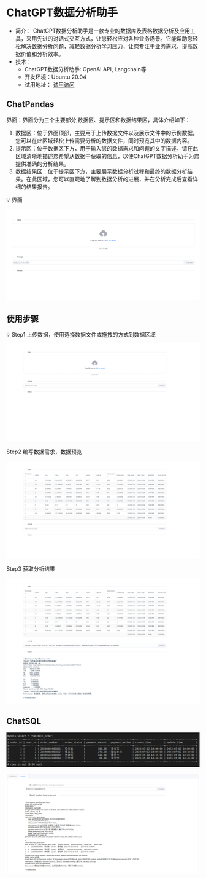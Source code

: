 

# ChatGPT数据分析助手

- 简介：
       ChatGPT数据分析助手是一款专业的数据库及表格数据分析及应用工具，采用先进的对话式交互方式，让您轻松应对各种业务场景。它能帮助您轻松解决数据分析问题，减轻数据分析学习压力，让您专注于业务需求，提高数据价值和分析效率。
- 技术：
   - ChatGPT数据分析助手:  OpenAI API, Langchain等
   - 开发环境：Ubuntu 20.04
   - 试用地址： [试用访问](https://cd.aib.lol/)

## ChatPandas

界面：界面分为三个主要部分,数据区、提示区和数据结果区，具体介绍如下：

1. 数据区：位于界面顶部，主要用于上传数据文件以及展示文件中的示例数据。您可以在此区域轻松上传需要分析的数据文件，同时预览其中的数据内容。
2. 提示区：位于数据区下方，用于输入您的数据需求和问题的文字描述。请在此区域清晰地描述您希望从数据中获取的信息，以便ChatGPT数据分析助手为您提供准确的分析结果。
3. 数据结果区：位于提示区下方，主要展示数据分析过程和最终的数据分析结果。在此区域，您可以直观地了解到数据分析的进展，并在分析完成后查看详细的结果报告。

<aside>
💡 界面


</aside>

![Untitled](./doc/img/UI.png)

## 使用步骤

<aside>
💡 Step1 上传数据，使用选择数据文件或拖拽的方式到数据区域


![Untitled](./doc/img/First.png)

Step2 编写数据需求，数据预览

![Untitled](./doc/img/Second.png)

Step3 获取分析结果

![Untitled](./doc/img/Untitled%205.png)

## ChatSQL

![Screenshot from 2023-05-03 15-05-12.png](./doc/img/Screenshot_from_2023-05-03_15-05-12.png)

![Untitled](./doc/img/Untitled%206.png)